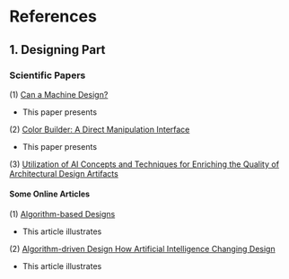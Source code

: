 # References

## 1. Designing Part

### Scientific Papers
(1) [Can a Machine Design?](Designing%20Part/Can%20a%20Machine%20Design.pdf)

- This paper presents 

(2) [Color Builder: A Direct Manipulation Interface](Designing%20Part/Color%20Builder%20A%20Direct%20Manipulation%20Interface.pdf)

- This paper presents

(3) [Utilization of AI Concepts and Techniques for Enriching the Quality of Architectural Design Artifacts](Designing%20Part/Utilization%20of%20AI%20Concepts%20and%20Techniques%20for%20Enriching%20the%20Quality%20of%20Architectural%20Design%20Artifacts.pdf)



#### Some Online Articles

(1) [Algorithm-based Designs](https://www.designmantic.com/blog/algorithm-based-designs/)
- This article illustrates

(2) [Algorithm-driven Design How Artificial Intelligence Changing Design](https://www.smashingmagazine.com/2017/01/algorithm-driven-design-how-artificial-intelligence-changing-design/)
    
- This article illustrates
    


